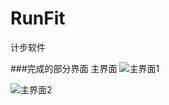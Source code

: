 # RunFit
计步软件

###完成的部分界面
主界面
![主界面1](https://github.com/iosTangtang/RunFit/blob/master/RunAppImage/Simulator%20Screen%20Shot%202016年11月12日%20下午8.35.08.png)

![主界面2](https://github.com/iosTangtang/RunFit/blob/master/RunAppImage/Simulator%20Screen%20Shot%202016年11月12日%20下午8.35.11.png)